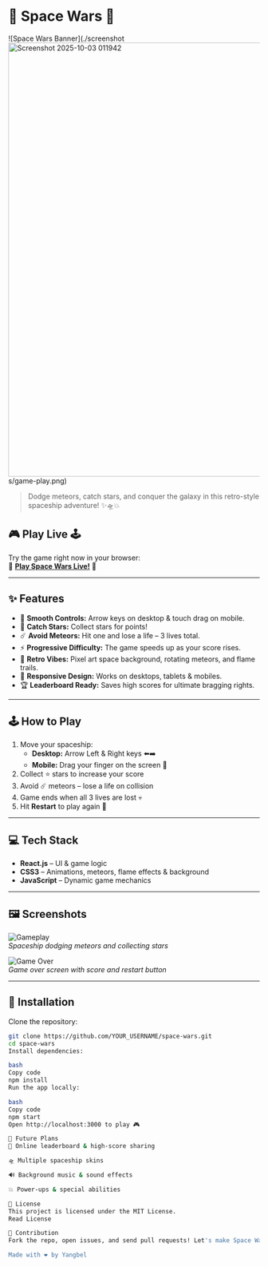 # 🚀 Space Wars 🌌

![Space Wars Banner](./screenshot<img width="1879" height="869" alt="Screenshot 2025-10-03 011942" src="https://github.com/user-attachments/assets/5216bac2-7a6b-4c5d-8f03-b16a74e6fb39" />
s/game-play.png)

> Dodge meteors, catch stars, and conquer the galaxy in this retro-style spaceship adventure! ✨🛸💥  


## 🎮 Play Live 🕹

Try the game right now in your browser:  
🌟 **[Play Space Wars Live!](https://YOUR_GITHUB_USERNAME.github.io/space-wars/)** 🌟  

---

## ✨ Features

- 🚀 **Smooth Controls:** Arrow keys on desktop & touch drag on mobile.  
- 🌠 **Catch Stars:** Collect stars for points!  
- ☄️ **Avoid Meteors:** Hit one and lose a life – 3 lives total.  
- ⚡ **Progressive Difficulty:** The game speeds up as your score rises.  
- 🎨 **Retro Vibes:** Pixel art space background, rotating meteors, and flame trails.  
- 📱 **Responsive Design:** Works on desktops, tablets & mobiles.  
- 🏆 **Leaderboard Ready:** Saves high scores for ultimate bragging rights.  

---

## 🕹 How to Play

1. Move your spaceship:  
   - **Desktop:** Arrow Left & Right keys ⬅️➡️  
   - **Mobile:** Drag your finger on the screen 🤏  
2. Collect ⭐ stars to increase your score  
3. Avoid ☄️ meteors – lose a life on collision  
4. Game ends when all 3 lives are lost 💀  
5. Hit **Restart** to play again 🎉  

---

## 💻 Tech Stack

- **React.js** – UI & game logic  
- **CSS3** – Animations, meteors, flame effects & background  
- **JavaScript** – Dynamic game mechanics  

---

## 🖼 Screenshots

![Gameplay](./screenshots/game-play.png)  
*Spaceship dodging meteors and collecting stars*  

![Game Over](./screenshots/game-over.png)  
*Game over screen with score and restart button*  

---

## 🚀 Installation

Clone the repository:

```bash
git clone https://github.com/YOUR_USERNAME/space-wars.git
cd space-wars
Install dependencies:

bash
Copy code
npm install
Run the app locally:

bash
Copy code
npm start
Open http://localhost:3000 to play 🎮

🌟 Future Plans
🌌 Online leaderboard & high-score sharing

🛸 Multiple spaceship skins

🔊 Background music & sound effects

💥 Power-ups & special abilities

📝 License
This project is licensed under the MIT License.
Read License

💖 Contribution
Fork the repo, open issues, and send pull requests! Let's make Space Wars the best retro space game ever! 🌠🚀

Made with ❤️ by Yangbel
